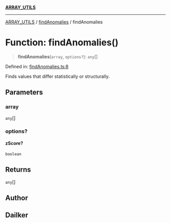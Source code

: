 [**ARRAY_UTILS**](../../README.md)

***

[ARRAY_UTILS](../../README.md) / [findAnomalies](../README.md) / findAnomalies

# Function: findAnomalies()

> **findAnomalies**(`array`, `options?`): `any`[]

Defined in: [findAnomalies.ts:8](https://github.com/dailker/everyutil/blob/b267f20aec6acc544994839192032069b76d5a4b/src/array/findAnomalies.ts#L8)

Finds values that differ statistically or structurally.

## Parameters

### array

`any`[]

### options?

#### zScore?

`boolean`

## Returns

`any`[]

## Author

## Dailker
